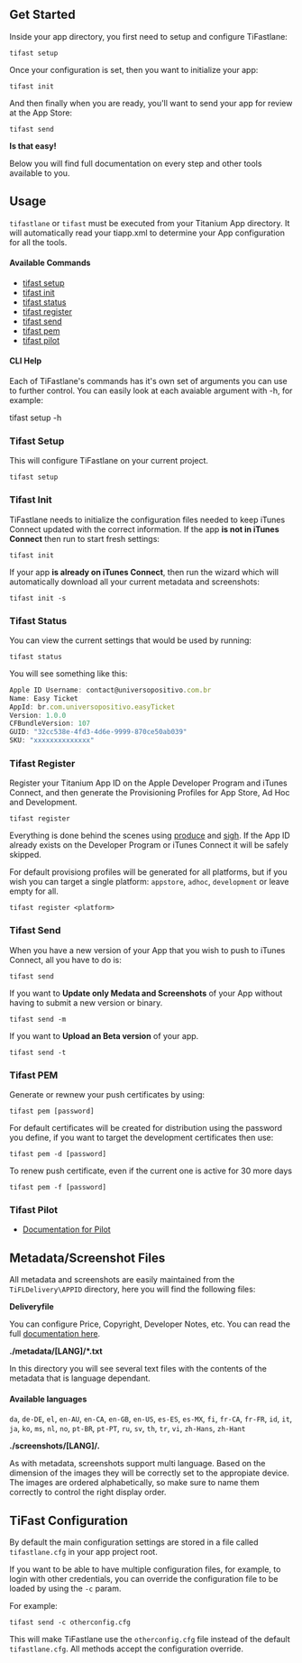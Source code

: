 ## Get Started

Inside your app directory, you first need to setup and configure TiFastlane:

	tifast setup

Once your configuration is set, then you want to initialize your app:

	tifast init

And then finally when you are ready, you'll want to send your app for review at the App Store:

	tifast send

**Is that easy!**

Below you will find full documentation on every step and other tools available to you.

## Usage

`tifastlane` or `tifast` must be executed from your Titanium App directory. It will automatically read your tiapp.xml to determine your App configuration for all the tools.

#### Available Commands
* [tifast setup](#tifast-setup)
* [tifast init](#tifast-init)
* [tifast status](#tifast-status)
* [tifast register](#tifast-register)
* [tifast send](#tifast-send)
* [tifast pem](#tifast-pem)
* [tifast pilot](#tifast-pilot)

#### CLI Help

Each of TiFastlane's commands has it's own set of arguments you can use to further control. You can easily look at each avaiable argument with -h, for example:

tifast setup -h

### Tifast Setup
This will configure TiFastlane on your current project.

    tifast setup

### Tifast Init
TiFastlane needs to initialize the configuration files needed to keep iTunes Connect updated with the correct information. If the app **is not in iTunes Connect** then run to start fresh settings:


    tifast init

If your app **is already on iTunes Connect**, then run the wizard which will automatically download all your current metadata and screenshots:

    tifast init -s

### Tifast Status
You can view the current settings that would be used by running:

    tifast status

You will see something like this:

```javascript
Apple ID Username: contact@universopositivo.com.br
Name: Easy Ticket
AppId: br.com.universopositivo.easyTicket
Version: 1.0.0
CFBundleVersion: 107
GUID: "32cc538e-4fd3-4d6e-9999-870ce50ab039"
SKU: "xxxxxxxxxxxxxx"
```

### Tifast Register
Register your Titanium App ID on the Apple Developer Program and iTunes Connect, and then generate the Provisioning Profiles for App Store, Ad Hoc and Development.

    tifast register

Everything is done behind the scenes using [produce](https://github.com/fastlane/produce) and [sigh](https://github.com/KrauseFx/sigh). If the App ID already exists on the Developer Program or iTunes Connect it will be safely skipped.

For default provisiong profiles will be generated for all platforms, but if you wish you can target a single platform: `appstore`, `adhoc`, `development` or leave empty for all.

    tifast register <platform>

### Tifast Send

When you have a new version of your App that you wish to push to iTunes Connect, all you have to do is:

	tifast send


If you want to **Update only Medata and Screenshots**  of your App without having to submit a new version or binary.

    tifast send -m

If you want to **Upload an Beta version** of your app.

    tifast send -t


### Tifast PEM

Generate or rewnew your push certificates by using:

	tifast pem [password]

For default certificates will be created for distribution using the password you define, if you want to target the development certificates then use:

	tifast pem -d [password]

To renew push certificate, even if the current one is active for 30 more days

    tifast pem -f [password]

### Tifast Pilot
* [Documentation for Pilot](./Pilot.md)

## Metadata/Screenshot Files

All metadata and screenshots are easily maintained from the `TiFLDelivery\APPID` directory, here you will find the following files:

**Deliveryfile**

You can configure Price, Copyright, Developer Notes, etc. You can read the full [documentation here](https://github.com/KrauseFx/deliver/blob/master/Deliverfile.md).

**./metadata/[LANG]/*.txt**

In this directory you will see several text files with the contents of the metadata that is language dependant.

#### Available languages
`da`, `de-DE`, `el`, `en-AU`, `en-CA`, `en-GB`, `en-US`, `es-ES`, `es-MX`, `fi`, `fr-CA`, `fr-FR`, `id`, `it`, `ja`, `ko`, `ms`, `nl`, `no`, `pt-BR`, `pt-PT`, `ru`, `sv`, `th`, `tr`, `vi`, `zh-Hans`, `zh-Hant`

**./screenshots/[LANG]/*.***

As with metadata, screenshots support multi language. Based on the dimension of the images they will be correctly set to the appropiate device. The images are ordered alphabetically, so make sure to name them correctly to control the right display order.

## TiFast Configuration

By default the main configuration settings are stored in a file called `tifastlane.cfg` in your app project root.

If you want to be able to have multiple configuration files, for example, to login with other credentials, you can override the configuration file to be loaded by using the `-c` param.

For example:

	tifast send -c otherconfig.cfg
	
This will make TiFastlane use the `otherconfig.cfg` file instead of the default `tifastlane.cfg`. All methods accept the configuration override.
